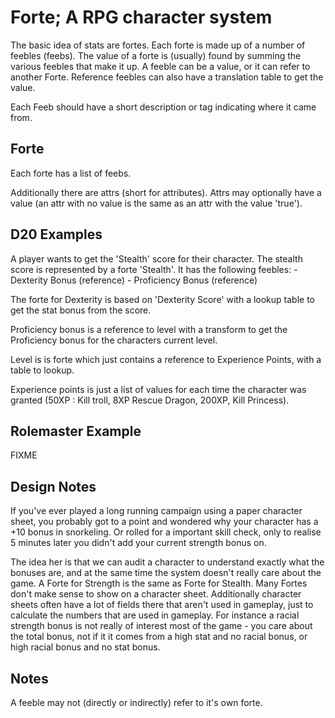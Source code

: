 # Forte; A RPG character system

The basic idea of stats are fortes.  Each forte is made up of a number of feebles (feebs).  The
value of a forte is (usually) found by summing the various feebles that make it up.  A feeble can be
a value, or it can refer to another Forte.  Reference feebles can also have a translation table to
get the value.

Each Feeb should have a short description or tag indicating where it came from.

## Forte

Each forte has a list of feebs.

Additionally there are attrs (short for attributes).  Attrs may optionally have a value (an attr
with no value is the same as an attr with the value 'true').

## D20 Examples

A player wants to get the 'Stealth' score for their character.  The stealth score is represented by
a forte 'Stealth'.  It has the following feebles:
	- Dexterity Bonus (reference)
	- Proficiency Bonus (reference)

The forte for Dexterity is based on 'Dexterity Score' with a lookup table to get the stat bonus from
the score. 

Proficiency bonus is a reference to level with a transform to get the Proficiency bonus for the 
characters current level.

Level is is forte which just contains a reference to Experience Points, with a table to lookup.

Experience points is just a list of values for each time the character was granted (50XP : Kill
troll, 8XP Rescue Dragon, 200XP, Kill Princess).

## Rolemaster Example

FIXME

## Design Notes

If you've ever played a long running campaign using a paper character sheet, you probably got to a
point and wondered why your character has a +10 bonus in snorkeling.  Or rolled for a important skill
check, only to realise 5 minutes later you didn't add your current strength bonus on.

The  idea her is that we can audit a character to understand exactly what the bonuses are, and at
the same time the system doesn't really care about the game.  A Forte for Strength is the same as
Forte for Stealth.  Many Fortes don't make sense to show on a character sheet.  Additionally
character sheets often have a lot of fields there that aren't used in gameplay, just to calculate
the numbers that are used in gameplay.   For instance a racial strength bonus is not really of
interest most of the game - you care about the total bonus, not if it it comes from a high stat and
no racial bonus, or high racial bonus and no stat bonus. 

## Notes

A feeble may not (directly or indirectly) refer to it's own forte.
